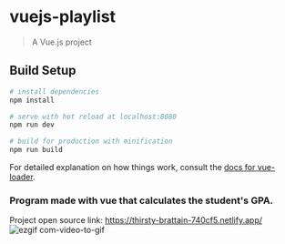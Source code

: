 # vuejs-playlist

> A Vue.js project

## Build Setup

``` bash
# install dependencies
npm install

# serve with hot reload at localhost:8080
npm run dev

# build for production with minification
npm run build
```

For detailed explanation on how things work, consult the [docs for vue-loader](http://vuejs.github.io/vue-loader).


### Program made with vue that calculates the student's GPA.
Project open source link: https://thirsty-brattain-740cf5.netlify.app/
![ezgif com-video-to-gif](https://user-images.githubusercontent.com/67821216/91900027-b5f9e180-eca6-11ea-8b88-ff6e3358fdb5.gif)
